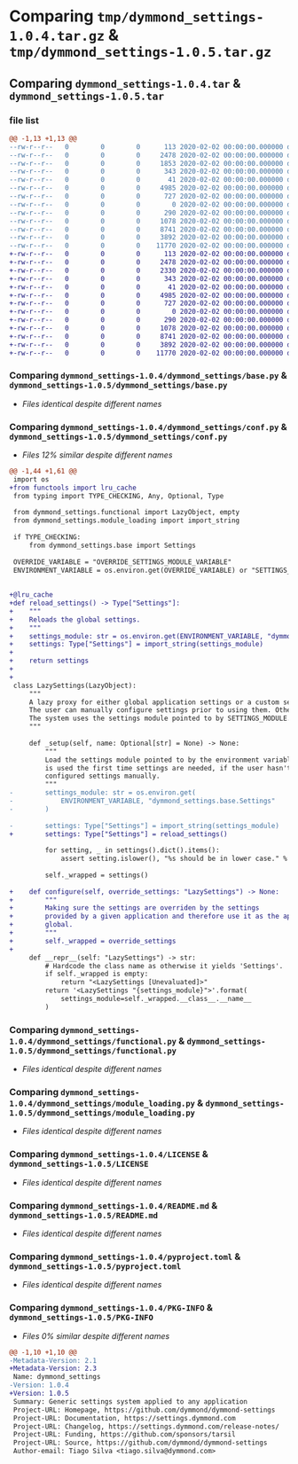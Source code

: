 # Comparing `tmp/dymmond_settings-1.0.4.tar.gz` & `tmp/dymmond_settings-1.0.5.tar.gz`

## Comparing `dymmond_settings-1.0.4.tar` & `dymmond_settings-1.0.5.tar`

### file list

```diff
@@ -1,13 +1,13 @@
--rw-r--r--   0        0        0      113 2020-02-02 00:00:00.000000 dymmond_settings-1.0.4/dymmond_settings/__init__.py
--rw-r--r--   0        0        0     2478 2020-02-02 00:00:00.000000 dymmond_settings-1.0.4/dymmond_settings/base.py
--rw-r--r--   0        0        0     1853 2020-02-02 00:00:00.000000 dymmond_settings-1.0.4/dymmond_settings/conf.py
--rw-r--r--   0        0        0      343 2020-02-02 00:00:00.000000 dymmond_settings-1.0.4/dymmond_settings/enums.py
--rw-r--r--   0        0        0       41 2020-02-02 00:00:00.000000 dymmond_settings-1.0.4/dymmond_settings/exceptions.py
--rw-r--r--   0        0        0     4985 2020-02-02 00:00:00.000000 dymmond_settings-1.0.4/dymmond_settings/functional.py
--rw-r--r--   0        0        0      727 2020-02-02 00:00:00.000000 dymmond_settings-1.0.4/dymmond_settings/module_loading.py
--rw-r--r--   0        0        0        0 2020-02-02 00:00:00.000000 dymmond_settings-1.0.4/dymmond_settings/py.typed
--rw-r--r--   0        0        0      290 2020-02-02 00:00:00.000000 dymmond_settings-1.0.4/.gitignore
--rw-r--r--   0        0        0     1078 2020-02-02 00:00:00.000000 dymmond_settings-1.0.4/LICENSE
--rw-r--r--   0        0        0     8741 2020-02-02 00:00:00.000000 dymmond_settings-1.0.4/README.md
--rw-r--r--   0        0        0     3892 2020-02-02 00:00:00.000000 dymmond_settings-1.0.4/pyproject.toml
--rw-r--r--   0        0        0    11770 2020-02-02 00:00:00.000000 dymmond_settings-1.0.4/PKG-INFO
+-rw-r--r--   0        0        0      113 2020-02-02 00:00:00.000000 dymmond_settings-1.0.5/dymmond_settings/__init__.py
+-rw-r--r--   0        0        0     2478 2020-02-02 00:00:00.000000 dymmond_settings-1.0.5/dymmond_settings/base.py
+-rw-r--r--   0        0        0     2330 2020-02-02 00:00:00.000000 dymmond_settings-1.0.5/dymmond_settings/conf.py
+-rw-r--r--   0        0        0      343 2020-02-02 00:00:00.000000 dymmond_settings-1.0.5/dymmond_settings/enums.py
+-rw-r--r--   0        0        0       41 2020-02-02 00:00:00.000000 dymmond_settings-1.0.5/dymmond_settings/exceptions.py
+-rw-r--r--   0        0        0     4985 2020-02-02 00:00:00.000000 dymmond_settings-1.0.5/dymmond_settings/functional.py
+-rw-r--r--   0        0        0      727 2020-02-02 00:00:00.000000 dymmond_settings-1.0.5/dymmond_settings/module_loading.py
+-rw-r--r--   0        0        0        0 2020-02-02 00:00:00.000000 dymmond_settings-1.0.5/dymmond_settings/py.typed
+-rw-r--r--   0        0        0      290 2020-02-02 00:00:00.000000 dymmond_settings-1.0.5/.gitignore
+-rw-r--r--   0        0        0     1078 2020-02-02 00:00:00.000000 dymmond_settings-1.0.5/LICENSE
+-rw-r--r--   0        0        0     8741 2020-02-02 00:00:00.000000 dymmond_settings-1.0.5/README.md
+-rw-r--r--   0        0        0     3892 2020-02-02 00:00:00.000000 dymmond_settings-1.0.5/pyproject.toml
+-rw-r--r--   0        0        0    11770 2020-02-02 00:00:00.000000 dymmond_settings-1.0.5/PKG-INFO
```

### Comparing `dymmond_settings-1.0.4/dymmond_settings/base.py` & `dymmond_settings-1.0.5/dymmond_settings/base.py`

 * *Files identical despite different names*

### Comparing `dymmond_settings-1.0.4/dymmond_settings/conf.py` & `dymmond_settings-1.0.5/dymmond_settings/conf.py`

 * *Files 12% similar despite different names*

```diff
@@ -1,44 +1,61 @@
 import os
+from functools import lru_cache
 from typing import TYPE_CHECKING, Any, Optional, Type
 
 from dymmond_settings.functional import LazyObject, empty
 from dymmond_settings.module_loading import import_string
 
 if TYPE_CHECKING:
     from dymmond_settings.base import Settings
 
 OVERRIDE_VARIABLE = "OVERRIDE_SETTINGS_MODULE_VARIABLE"
 ENVIRONMENT_VARIABLE = os.environ.get(OVERRIDE_VARIABLE) or "SETTINGS_MODULE"
 
 
+@lru_cache
+def reload_settings() -> Type["Settings"]:
+    """
+    Reloads the global settings.
+    """
+    settings_module: str = os.environ.get(ENVIRONMENT_VARIABLE, "dymmond_settings.base.Settings")
+    settings: Type["Settings"] = import_string(settings_module)
+
+    return settings
+
+
 class LazySettings(LazyObject):
     """
     A lazy proxy for either global application settings or a custom settings object.
     The user can manually configure settings prior to using them. Otherwise,
     The system uses the settings module pointed to by SETTINGS_MODULE.
     """
 
     def _setup(self, name: Optional[str] = None) -> None:
         """
         Load the settings module pointed to by the environment variable. This
         is used the first time settings are needed, if the user hasn't
         configured settings manually.
         """
-        settings_module: str = os.environ.get(
-            ENVIRONMENT_VARIABLE, "dymmond_settings.base.Settings"
-        )
 
-        settings: Type["Settings"] = import_string(settings_module)
+        settings: Type["Settings"] = reload_settings()
 
         for setting, _ in settings().dict().items():
             assert setting.islower(), "%s should be in lower case." % setting
 
         self._wrapped = settings()
 
+    def configure(self, override_settings: "LazySettings") -> None:
+        """
+        Making sure the settings are overriden by the settings
+        provided by a given application and therefore use it as the application
+        global.
+        """
+        self._wrapped = override_settings
+
     def __repr__(self: "LazySettings") -> str:
         # Hardcode the class name as otherwise it yields 'Settings'.
         if self._wrapped is empty:
             return "<LazySettings [Unevaluated]>"
         return '<LazySettings "{settings_module}">'.format(
             settings_module=self._wrapped.__class__.__name__
         )
```

### Comparing `dymmond_settings-1.0.4/dymmond_settings/functional.py` & `dymmond_settings-1.0.5/dymmond_settings/functional.py`

 * *Files identical despite different names*

### Comparing `dymmond_settings-1.0.4/dymmond_settings/module_loading.py` & `dymmond_settings-1.0.5/dymmond_settings/module_loading.py`

 * *Files identical despite different names*

### Comparing `dymmond_settings-1.0.4/LICENSE` & `dymmond_settings-1.0.5/LICENSE`

 * *Files identical despite different names*

### Comparing `dymmond_settings-1.0.4/README.md` & `dymmond_settings-1.0.5/README.md`

 * *Files identical despite different names*

### Comparing `dymmond_settings-1.0.4/pyproject.toml` & `dymmond_settings-1.0.5/pyproject.toml`

 * *Files identical despite different names*

### Comparing `dymmond_settings-1.0.4/PKG-INFO` & `dymmond_settings-1.0.5/PKG-INFO`

 * *Files 0% similar despite different names*

```diff
@@ -1,10 +1,10 @@
-Metadata-Version: 2.1
+Metadata-Version: 2.3
 Name: dymmond_settings
-Version: 1.0.4
+Version: 1.0.5
 Summary: Generic settings system applied to any application
 Project-URL: Homepage, https://github.com/dymmond/dymmond-settings
 Project-URL: Documentation, https://settings.dymmond.com
 Project-URL: Changelog, https://settings.dymmond.com/release-notes/
 Project-URL: Funding, https://github.com/sponsors/tarsil
 Project-URL: Source, https://github.com/dymmond/dymmond-settings
 Author-email: Tiago Silva <tiago.silva@dymmond.com>
```


